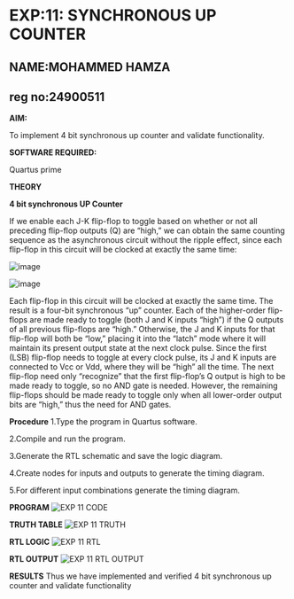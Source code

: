 # EXP:11: SYNCHRONOUS UP COUNTER
## NAME:MOHAMMED HAMZA
## reg no:24900511

**AIM:**

To implement 4 bit synchronous up counter and validate functionality.

**SOFTWARE REQUIRED:**

Quartus prime

**THEORY**

**4 bit synchronous UP Counter**

If we enable each J-K flip-flop to toggle based on whether or not all preceding flip-flop outputs (Q) are “high,” we can obtain the same counting sequence as the asynchronous circuit without the ripple effect, since each flip-flop in this circuit will be clocked at exactly the same time:

![image](https://github.com/naavaneetha/SYNCHRONOUS-UP-COUNTER/assets/154305477/d5db3fa0-e413-404c-b80e-b2f39d82e7e8)


![image](https://github.com/naavaneetha/SYNCHRONOUS-UP-COUNTER/assets/154305477/52cb61eb-d04b-442d-810c-31185a68410b)

Each flip-flop in this circuit will be clocked at exactly the same time.
The result is a four-bit synchronous “up” counter. Each of the higher-order flip-flops are made ready to toggle (both J and K inputs “high”) if the Q outputs of all previous flip-flops are “high.”
Otherwise, the J and K inputs for that flip-flop will both be “low,” placing it into the “latch” mode where it will maintain its present output state at the next clock pulse.
Since the first (LSB) flip-flop needs to toggle at every clock pulse, its J and K inputs are connected to Vcc or Vdd, where they will be “high” all the time.
The next flip-flop need only “recognize” that the first flip-flop’s Q output is high to be made ready to toggle, so no AND gate is needed.
However, the remaining flip-flops should be made ready to toggle only when all lower-order output bits are “high,” thus the need for AND gates.

**Procedure**
1.Type the program in Quartus software.

2.Compile and run the program.

3.Generate the RTL schematic and save the logic diagram.

4.Create nodes for inputs and outputs to generate the timing diagram.

5.For different input combinations generate the timing diagram.


**PROGRAM**
![EXP 11 CODE](https://github.com/user-attachments/assets/00f0bc81-7d59-41c0-a723-64f4dea79049)

**TRUTH TABLE**
![EXP 11 TRUTH](https://github.com/user-attachments/assets/f7c0c837-255d-49f5-a554-fe5e9012a0c8)

**RTL LOGIC**
![EXP 11 RTL](https://github.com/user-attachments/assets/6832cb3b-02db-455e-9034-e014db1a2085)


**RTL OUTPUT**
![EXP 11 RTL OUTPUT](https://github.com/user-attachments/assets/9afd87fe-a0c9-478c-a12c-ee26cdd5c646)




**RESULTS**
Thus we have implemented and verified 4 bit synchronous up counter and validate functionality
